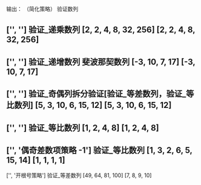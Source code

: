输出：
（简化策略） 验证数列

['', ''] 验证_递乘数列
[2, 2, 4, 8, 32, 256] [2, 2, 4, 8, 32, 256]
--------------
['', ''] 验证_递增数列 斐波那契数列
[-3, 10, 7, 17] [-3, 10, 7, 17]
--------------
['', ''] 验证_奇偶列拆分验证[验证_等差数列，验证_等比数列]
[5, 3, 10, 6, 15, 12] [5, 3, 10, 6, 15, 12]
--------------
['', ''] 验证_等比数列
[1, 2, 4, 8] [1, 2, 4, 8]
--------------
['', '偶奇差数项策略 -1'] 验证_等比数列
[1, 3, 2, 6, 5, 15, 14] [1, 1, 1, 1]
--------------
['', '开根号策略'] 验证_等差数列
[49, 64, 81, 100] [7, 8, 9, 10]
